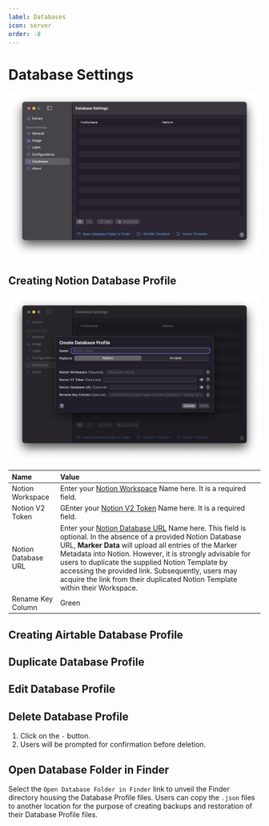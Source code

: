 ```yaml
---
label: Databases
icon: server
order: -8
---
```

# Database Settings

![Database Settings](/assets/md-database-settings.png)

## Creating Notion Database Profile

![Create Notion Profile](/assets/md-database-settings_01.png)

Name | Value
:------------- | :---
Notion Workspace | Enter your [Notion Workspace](/databases/notion-prerequisite#obtain-your-workspace-name) Name here. It is a required field. 
Notion V2 Token | GEnter your [Notion V2 Token](/databases/notion-prerequisite#obtain-your-session-token) Name here. It is a required field. 
Notion Database URL | Enter your [Notion Database URL](/databases/notion-prerequisite##obtain-your-database-url) Name here. This field is optional. In the absence of a provided Notion Database URL, **Marker Data** will upload all entries of the Marker Metadata into Notion. However, it is strongly advisable for users to duplicate the supplied Notion Template by accessing the provided link. Subsequently, users may acquire the link from their duplicated Notion Template within their Workspace.
Rename Key Column | Green

## Creating Airtable Database Profile

## Duplicate Database Profile

## Edit Database Profile

## Delete Database Profile

1. Click on the `-` button.
2. Users will be prompted for confirmation before deletion.

## Open Database Folder in Finder

Select the `Open Database Folder in Finder` link to unveil the Finder directory housing the Database Profile files. Users can copy the `.json` files to another location for the purpose of creating backups and restoration of their Database Profile files.